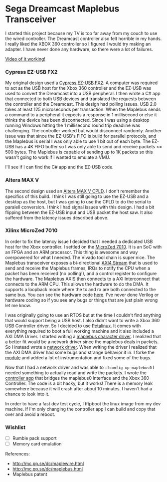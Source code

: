 # Sega Dreamcast Maplebus Transceiver #

I started this project because my TV is too far away from my couch to use the wired controller. The Dreamcast controller also felt horrible in my hands. I really liked the XBOX 360 controller so I figured I would try making an adapter. I have never done any hardware, so there were a lot of failures.

[Video of it working!](https://drive.google.com/file/d/1nLXLF5z0leBjxTOpl1LVw67GhCSi6-Zy/view?usp=sharing)


### Cypress EZ-USB FX2 ###
My original design used a [Cypress EZ-USB FX2](http://www.cypress.com/products/ez-usb-fx2lp). A computer was required to act as the USB host for the Xbox 360 controller and the EZ-USB was used to convert the Dreamcast into a USB peripheral. I then wrote a C# app that connected to both USB devices and translated the requests between the controller and the Dreamcast. This design had polling issues. USB 2.0 takes at least 125 microseconds per transaction. When the Maplebus sends a command to a peripheral it expects a response in 1 millisecond or else it thinks the device has been disconnected. Since I was using a desktop running Windows hitting the 1 millisecond round trip deadline was challenging. The controller worked but would disconnect randomly. Another issue was that since the EZ-USB's FIFO is build for parallel protocols, and the Maplebus is serial I was only able to use 1 bit out of each byte. The EZ-USB has a 4K FIFO buffer so I was only able to send and receive packets <= 500 bytes. The Maplebus is capable of sending up to 1K packets so this wasn't going to work if I wanted to emulate a VMU.

I'll see if I can find the C# app and the EZ-USB code.

### Altera MAX V ###

The second design used an [Altera MAX V CPLD](https://www.altera.com/products/cpld/max-series/max-v/overview.html). I don't remember the specifics of this build. I think I was still going to use the EZ-USB and a desktop as the host, but I was going to use the CPLD to do the serial to paralell conversion. I think I had signal issues with this design. I had a bit flipping between the EZ-USB input and USB packet the host saw. It also suffered from the latency issues described above.

### Xilinx MicroZed 7010 ###

In order to fix the latency issue I decided that I needed a dedicated USB host for the Xbox controller. I settled on the [MicroZed 7010](http://zedboard.org/product/microzed). It is an SoC with an FPGA and an ARM processor. This thing is awesome and way overpowered for what I needed. The Vivado tool chain is super nice. The Maplebus transceiver exposes a bi-directional [AXI4 Stream](https://www.xilinx.com/support/documentation/ip_documentation/ug761_axi_reference_guide.pdf) that is used to send and receive the Maplebus frames, IRQs to notify the CPU when a packet has been received (no polling!), and a control register to configure the hardware. The Maplebus AXIS then connects to a AXI Interconnect that connects to the ARM CPU. This allows the hardware to do the DMA. It supports a loopback mode where the tx and rx are both connected to the same bus. You can see the hardware code [here](https://github.com/ismell/maplebus/tree/master/rxMapleBus/hdl). I've never done Verilog or hardware coding so if you see any bugs or things that are just plain wrong let me know.

 I was originally going to use an RTOS but at the time I couldn't find anything that would support being a USB host. I also didn't want to write a Xbox 360 USB Controller driver. So I decided to use [Petalinux](http://www.wiki.xilinx.com/PetaLinux). It comes with everything required to boot a full working machine and it also included a AXI DMA Driver. I started writing a [maplebus character driver](https://github.com/ismell/maplebus/blob/master/Petalinux/components/modules/maple_bus/char.c). I realized that a better fit would be a network driver since the maplebus deals in packets. So I instead wrote a [network driver](https://github.com/ismell/maplebus/blob/master/Petalinux/components/modules/maple_bus/net.c). When writing the driver I realized that the AXI DMA driver had some bugs and strange behavior it in. I forke the [module](https://github.com/ismell/maplebus/blob/master/Petalinux/components/modules/xilinx_axidma_debug/xilinx_axidma_debug.c) and added a lot of instrumentation and fixed some of the bugs.

 Now that I had a network driver and was able to `ifconfig up maplebus0` I needed something to actually read and write the packets. I wrote the [controller app](https://github.com/ismell/maplebus/blob/master/Petalinux/components/apps/base/base.c) that bridges the maplebus0 interface and the Xbox 360 Controller. The code is a bit hacky, but it works! There is a memory leak somewhere because it will crash after about 10 minutes. I haven't had a chance to look into it.

 In order to have a fast dev test cycle, I tftpboot the linux image from my dev machine. If I'm only changing the controller app I can build and copy that over and avoid a reboot.

 ### Wishlist ###

 - [ ] Rumble pack support
 - [ ] Memory card emulation

References:

* http://mc.pp.se/dc/maplewire.html
* http://mc.pp.se/dc/maplebus.html
* Maplebus patent